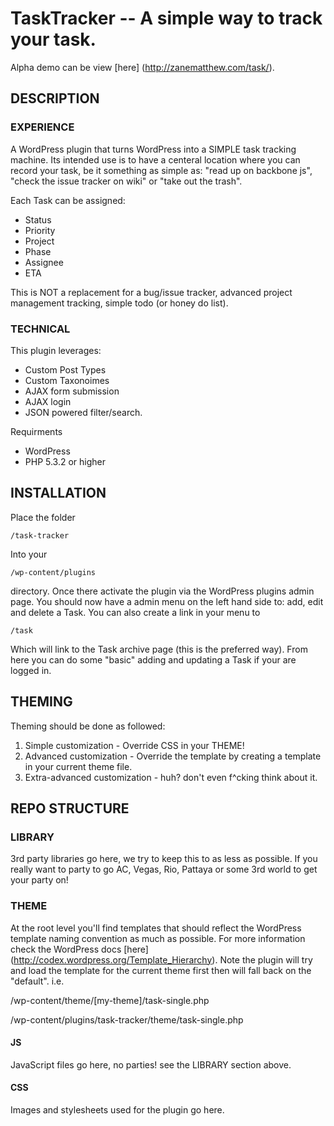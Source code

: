 TaskTracker -- A simple way to track your task.
====================================

Alpha demo can be view [here] (http://zanematthew.com/task/).

## DESCRIPTION
### EXPERIENCE
A WordPress plugin that turns WordPress into a SIMPLE task tracking machine. Its intended use is to have a centeral location where you can record your task, be it something as simple as: "read up on backbone js", "check the issue tracker on wiki" or "take out the trash". 

Each Task can be assigned:

* Status
* Priority
* Project
* Phase
* Assignee
* ETA

This is NOT a replacement for a bug/issue tracker, advanced project management tracking, simple todo (or honey do list).

### TECHNICAL
This plugin leverages: 

* Custom Post Types
* Custom Taxonoimes
* AJAX form submission
* AJAX login 
* JSON powered filter/search.

Requirments

* WordPress
* PHP 5.3.2 or higher


## INSTALLATION
Place the folder 

	/task-tracker
	
Into your

	/wp-content/plugins
	
directory. Once there activate the plugin via the WordPress plugins admin page. You should now have a admin menu on the left hand side to: add, edit and delete a Task. You can also create a link in your menu to 

	/task
	
Which will link to the Task archive page (this is the preferred way). From here you can do some "basic" adding and updating a Task if your are logged in.

## THEMING
Theming should be done as followed:

1. Simple customization - Override CSS in your THEME!
1. Advanced customization - Override the template by creating a template in your current theme file.
1. Extra-advanced customization - huh? don't even f^cking think about it.  

## REPO STRUCTURE

### LIBRARY
3rd party libraries go here, we try to keep this to as less as possible. If you really want to party to go AC, Vegas, Rio, Pattaya or some 3rd world to get your party on!

### THEME
At the root level you'll find templates that should reflect the WordPress template naming convention as much as possible. For more information check the WordPress docs [here] (http://codex.wordpress.org/Template_Hierarchy). Note the plugin will try and load the template for the current theme first then will fall back on the "default". i.e.

  /wp-content/theme/[my-theme]/task-single.php

  /wp-content/plugins/task-tracker/theme/task-single.php

#### JS
JavaScript files go here, no parties! see the LIBRARY section above.

#### CSS
Images and stylesheets used for the plugin go here.


